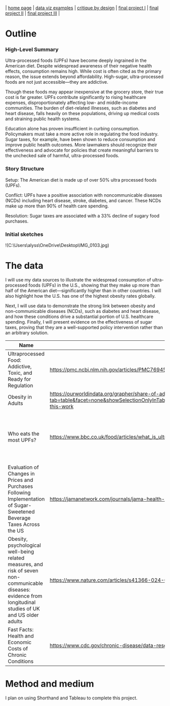 | [home page](https://cmustudent.github.io/tswd-portfolio-templates/) | [data viz examples](dataviz-examples) | [critique by design](critique-by-design) | [final project I](final-project-part-one) | [final project II](final-project-part-two) | [final project III](final-project-part-three) |

# Outline
 
### High-Level Summary
Ultra-processed foods (UPFs) have become deeply ingrained in the American diet. Despite widespread awareness of their negative health effects, consumption remains high. While cost is often cited as the primary reason, the issue extends beyond affordability. High-sugar, ultra-processed foods are not just accessible—they are addictive.

Though these foods may appear inexpensive at the grocery store, their true cost is far greater. UPFs contribute significantly to rising healthcare expenses, disproportionately affecting low- and middle-income communities. The burden of diet-related illnesses, such as diabetes and heart disease, falls heavily on these populations, driving up medical costs and straining public health systems.

Education alone has proven insufficient in curbing consumption. Policymakers must take a more active role in regulating the food industry. Sugar taxes, for example, have been shown to reduce consumption and improve public health outcomes. More lawmakers should recognize their effectiveness and advocate for policies that create meaningful barriers to the unchecked sale of harmful, ultra-processed foods.

### Story Structure 
Setup: The American diet is made up of over 50% ultra processed foods (UPFs).

Conflict: UPFs have a positive association with noncommunicable diseases (NCDs) including heart disease, stroke, diabetes, and cancer. These NCDs make up more than 90% of health care spending. 

Resolution: Sugar taxes are associated with a 33% decline of sugary food purchases.

### Initial sketches

!(C:\Users\alyss\OneDrive\Desktop\IMG_0103.jpg)

# The data 
I will use my data sources to illustrate the widespread consumption of ultra-processed foods (UPFs) in the U.S., showing that they make up more than half of the American diet—significantly higher than in other countries. I will also highlight how the U.S. has one of the highest obesity rates globally.

Next, I will use data to demonstrate the strong link between obesity and non-communicable diseases (NCDs), such as diabetes and heart disease, and how these conditions drive a substantial portion of U.S. healthcare spending. Finally, I will present evidence on the effectiveness of sugar taxes, proving that they are a well-supported policy intervention rather than an arbitrary solution.

| Name | URL | Description |
|------|-----|-------------|
|  Ultraprocessed Food: Addictive, Toxic, and Ready for Regulation    | https://pmc.ncbi.nlm.nih.gov/articles/PMC7694501/#sec10-nutrients-12-03401  |  Association between UPFs and NCDs           |
|   Obesity in Adults   |  https://ourworldindata.org/grapher/share-of-adults-defined-as-obese?tab=table&facet=none&showSelectionOnlyInTable=1&country=USA~ARG~AUS~BGD~BOL~KHM~CAN~COL~CIV~DOM~SLV~ETH~FRA~DEU~GHA~HTI~CHN~IDN~JPN~KAZ~LBN~MEX~MAR~NPL~NGA~PAK~PER~PHL~SAU~ZAF~KOR~THA~TTO~UGA~UKR~UZB~VEN~VNM~IND#reuse-this-work   |   Rising obesity in the U.S.          |
|   Who eats the most UPFs?   |  https://www.bbc.co.uk/food/articles/what_is_ultra-processed_food   |    Article showing that Americans have the highest amount of UPFs in their diet         |
|   Evaluation of Changes in Prices and Purchases Following Implementation of Sugar-Sweetened Beverage Taxes Across the US   |   https://jamanetwork.com/journals/jama-health-forum/fullarticle/2813506  |     Study showing sugar tax reduces sugar consumption by 33%        |
|  Obesity, psychological well-being related measures, and risk of seven non-communicable diseases: evidence from longitudinal studies of UK and US older adults    |  https://www.nature.com/articles/s41366-024-01551-1#Sec14   |     Study linking the relationship between obesity and NCDs        |
| Fast Facts: Health and Economic Costs of Chronic Conditions | https://www.cdc.gov/chronic-disease/data-research/facts-stats/index.html | NCDs makeup of US healthcare spending |


# Method and medium
I plan on using Shorthand and Tableau to complete this project.
